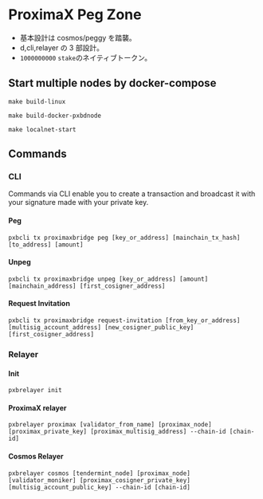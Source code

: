 # ProximaX Peg Zone

- 基本設計は cosmos/peggy を踏襲。
- d,cli,relayer の 3 部設計。
- `1000000000` `stake`のネイティブトークン。

## Start multiple nodes by docker-compose

```
make build-linux

make build-docker-pxbdnode

make localnet-start
```

## Commands

### CLI

Commands via CLI enable you to create a transaction and broadcast it with your signature made with your private key.

#### Peg

```shell
pxbcli tx proximaxbridge peg [key_or_address] [mainchain_tx_hash] [to_address] [amount]
```

#### Unpeg

```shell
pxbcli tx proximaxbridge unpeg [key_or_address] [amount] [mainchain_address] [first_cosigner_address]
```

#### Request Invitation

```shell
pxbcli tx proximaxbridge request-invitation [from_key_or_address] [multisig_account_address] [new_cosigner_public_key] [first_cosigner_address]
```

### Relayer

#### Init

```shell
pxbrelayer init
```

#### ProximaX relayer

```shell
pxbrelayer proximax [validator_from_name] [proximax_node] [proximax_private_key] [proximax_multisig_address] --chain-id [chain-id]
```

#### Cosmos Relayer

```shell
pxbrelayer cosmos [tendermint_node] [proximax_node] [validator_moniker] [proximax_cosigner_private_key] [multisig_account_public_key] --chain-id [chain-id]
```
